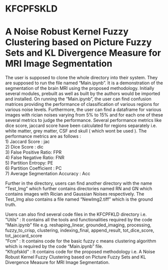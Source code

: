 # KFCPFSKLD
<!DOCTYPE html>
<html>
	<head>
		<title>readme</title>
	</head>
	<body>
    <h1> A Noise Robust Kernel Fuzzy Clustering based on Picture Fuzzy Sets and KL Divergence Measure for MRI Image Segmentation </h1>
		<p>The user is supposed to clone the whole directory into their system. They are supposed to run the file named “Main.ipynb”. It is a demonstration of the segmentation of the brain MRI using the proposed methodology. Initially several modules, prebuilt as well as built by the authors would be imported and installed. On running the “Main.ipynb”, the user can find confusion matrices providing the performance of classification of various regions for various noise levels. Furthermore, the user can find a dataframe for various images with rician noises varying from 5% to 15% and for each one of these several metrics to judge the performance. Several performance metrics like dice score, jaccard score have been calculated for regions separately i.e. white matter, grey matter, CSF and skull ( which wont be used ). The performance metrics are as follows : <br>
1) Jaccard Score : jac <br>
2) Dice Score : dic <br>
3) False Positive Ratio: FPR <br>
4) False Negative Ratio: FNR <br>
5) Partition Entropy: PE <br>
6) Partition Coefficient : PC <br>
7) Average Segmentation Accuracy : Acc 

Further in the directory, users can find another directory with the name “Test_Img” which further contains directories named RN and GN which contains images with Rician and Gaussian Noises respectively. The Test_Img also contains a file named “NewImg2.tiff” which is the ground truth. 

Users can also find several code files in the KFCPFKLD directory i.e. <br>
"Utils" : It contains all the tools and functionalities required by the code “Main.ipynb” file e.g. reshaping_linear, grounded_imaging, processing, fuzzy_to_crisp, clustering, indexing_final, append_result, tot_dice_score, tot_jaccard_score  <br>
"Fcm" : It contains code for the basic fuzzy c means clustering algorithm which is required by the code “Main.ipynb” file. <br>
"Kfcpfskld" : It contains code for the proposed methodology i.e. A Noise Robust Kernel Fuzzy Clustering based on Picture Fuzzy Sets and KL Divergence Measure for MRI Image Segmentation. <br>
</p>
	</body>
</html>
